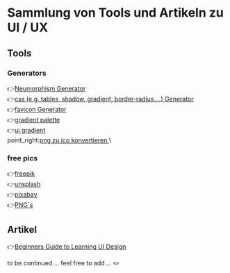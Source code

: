 # Sammlung von Tools und Artikeln zu UI / UX

## Tools

### Generators

:point_right:[Neumorphism Generator](https://neumorphism.io/#c2c2c2)\
:point_right:[css (e.g. tables, shadow, gradient, border-radius ...) Generator](https://html-css-js.com/css/generator/box-shadow/)\
:point_right:[favicon Generator](https://favicon.io/)\
:point_right:[gradient palette](https://aeroxer.net/color/multi-gradient-palette)\
:point_right:[ui gradient](https://uigradients.com/#Dull)\
point_right:[png zu ico konvertieren ](https://icoconvert.com/)\



### free pics
:point_right:[freepik](https://www.freepik.com/)\
:point_right:[unsplash](https://unsplash.com/)\
:point_right:[pixabay](https://pixabay.com/de/)\
:point_right:[PNG´s](https://www.pngarts.com/)




## Artikel

:point_right:[Beginners Guide to Learning UI Design](https://www.mockplus.com/blog/post/learn-ui-design)



to be continued ...
feel free to add ...  :pencil2:
